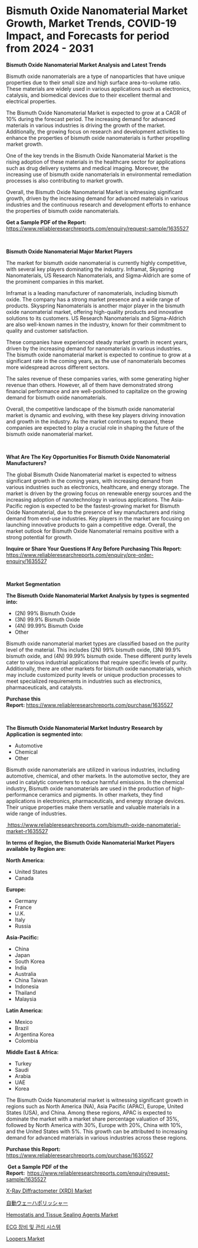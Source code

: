 <p><h1>Bismuth Oxide Nanomaterial Market Growth, Market Trends, COVID-19 Impact, and Forecasts for period from 2024 - 2031</h1></p><p><strong>Bismuth Oxide Nanomaterial Market Analysis and Latest Trends</strong></p>
<p><p>Bismuth oxide nanomaterials are a type of nanoparticles that have unique properties due to their small size and high surface area-to-volume ratio. These materials are widely used in various applications such as electronics, catalysis, and biomedical devices due to their excellent thermal and electrical properties.</p><p>The Bismuth Oxide Nanomaterial Market is expected to grow at a CAGR of 10% during the forecast period. The increasing demand for advanced materials in various industries is driving the growth of the market. Additionally, the growing focus on research and development activities to enhance the properties of bismuth oxide nanomaterials is further propelling market growth.</p><p>One of the key trends in the Bismuth Oxide Nanomaterial Market is the rising adoption of these materials in the healthcare sector for applications such as drug delivery systems and medical imaging. Moreover, the increasing use of bismuth oxide nanomaterials in environmental remediation processes is also contributing to market growth.</p><p>Overall, the Bismuth Oxide Nanomaterial Market is witnessing significant growth, driven by the increasing demand for advanced materials in various industries and the continuous research and development efforts to enhance the properties of bismuth oxide nanomaterials.</p></p>
<p><strong>Get a Sample PDF of the Report:&nbsp;</strong> <a href="https://www.reliableresearchreports.com/enquiry/request-sample/1635527">https://www.reliableresearchreports.com/enquiry/request-sample/1635527</a></p>
<p>&nbsp;</p>
<p><strong>Bismuth Oxide Nanomaterial Major Market Players</strong></p>
<p><p>The market for bismuth oxide nanomaterial is currently highly competitive, with several key players dominating the industry. Inframat, Skyspring Nanomaterials, US Research Nanomaterials, and Sigma-Aldrich are some of the prominent companies in this market.</p><p>Inframat is a leading manufacturer of nanomaterials, including bismuth oxide. The company has a strong market presence and a wide range of products. Skyspring Nanomaterials is another major player in the bismuth oxide nanomaterial market, offering high-quality products and innovative solutions to its customers. US Research Nanomaterials and Sigma-Aldrich are also well-known names in the industry, known for their commitment to quality and customer satisfaction.</p><p>These companies have experienced steady market growth in recent years, driven by the increasing demand for nanomaterials in various industries. The bismuth oxide nanomaterial market is expected to continue to grow at a significant rate in the coming years, as the use of nanomaterials becomes more widespread across different sectors.</p><p>The sales revenue of these companies varies, with some generating higher revenue than others. However, all of them have demonstrated strong financial performance and are well-positioned to capitalize on the growing demand for bismuth oxide nanomaterials.</p><p>Overall, the competitive landscape of the bismuth oxide nanomaterial market is dynamic and evolving, with these key players driving innovation and growth in the industry. As the market continues to expand, these companies are expected to play a crucial role in shaping the future of the bismuth oxide nanomaterial market.</p></p>
<p>&nbsp;</p>
<p><strong>What Are The Key Opportunities For Bismuth Oxide Nanomaterial Manufacturers?</strong></p>
<p><p>The global Bismuth Oxide Nanomaterial market is expected to witness significant growth in the coming years, with increasing demand from various industries such as electronics, healthcare, and energy storage. The market is driven by the growing focus on renewable energy sources and the increasing adoption of nanotechnology in various applications. The Asia-Pacific region is expected to be the fastest-growing market for Bismuth Oxide Nanomaterial, due to the presence of key manufacturers and rising demand from end-use industries. Key players in the market are focusing on launching innovative products to gain a competitive edge. Overall, the market outlook for Bismuth Oxide Nanomaterial remains positive with a strong potential for growth.</p></p>
<p><strong>Inquire or Share Your Questions If Any Before Purchasing This Report:</strong> <a href="https://www.reliableresearchreports.com/enquiry/pre-order-enquiry/1635527">https://www.reliableresearchreports.com/enquiry/pre-order-enquiry/1635527</a></p>
<p>&nbsp;</p>
<p><strong>Market Segmentation</strong></p>
<p><strong>The Bismuth Oxide Nanomaterial Market Analysis by types is segmented into:</strong></p>
<p><ul><li>(2N) 99% Bismuth Oxide</li><li>(3N) 99.9% Bismuth Oxide</li><li>(4N) 99.99% Bismuth Oxide</li><li>Other</li></ul></p>
<p><p>Bismuth oxide nanomaterial market types are classified based on the purity level of the material. This includes (2N) 99% bismuth oxide, (3N) 99.9% bismuth oxide, and (4N) 99.99% bismuth oxide. These different purity levels cater to various industrial applications that require specific levels of purity. Additionally, there are other markets for bismuth oxide nanomaterials, which may include customized purity levels or unique production processes to meet specialized requirements in industries such as electronics, pharmaceuticals, and catalysts.</p></p>
<p><strong>Purchase this Report:&nbsp;</strong><a href="https://www.reliableresearchreports.com/purchase/1635527">https://www.reliableresearchreports.com/purchase/1635527</a></p>
<p>&nbsp;</p>
<p><strong>The Bismuth Oxide Nanomaterial Market Industry Research by Application is segmented into:</strong></p>
<p><ul><li>Automotive</li><li>Chemical</li><li>Other</li></ul></p>
<p><p>Bismuth oxide nanomaterials are utilized in various industries, including automotive, chemical, and other markets. In the automotive sector, they are used in catalytic converters to reduce harmful emissions. In the chemical industry, Bismuth oxide nanomaterials are used in the production of high-performance ceramics and pigments. In other markets, they find applications in electronics, pharmaceuticals, and energy storage devices. Their unique properties make them versatile and valuable materials in a wide range of industries.</p></p>
<p><a href="https://www.reliableresearchreports.com/bismuth-oxide-nanomaterial-market-r1635527">&nbsp;https://www.reliableresearchreports.com/bismuth-oxide-nanomaterial-market-r1635527</a></p>
<p><strong>In terms of Region, the Bismuth Oxide Nanomaterial Market Players available by Region are:</strong></p>
<p>
    <p> <strong> North America: </strong>
        <ul>
            <li>United States</li>
            <li>Canada</li>
        </ul>
        </p> 
    <p> <strong> Europe: </strong>
        <ul>
            <li>Germany</li>
            <li>France</li>
            <li>U.K.</li>
            <li>Italy</li>
            <li>Russia</li>
        </ul>
        </p> 
    <p> <strong> Asia-Pacific: </strong>
        <ul>
            <li>China</li>
            <li>Japan</li>
            <li>South Korea</li>
            <li>India</li>
            <li>Australia</li>
            <li>China Taiwan</li>
            <li>Indonesia</li>
            <li>Thailand</li>
            <li>Malaysia</li>
        </ul>
        </p> 
    <p> <strong> Latin America: </strong>
        <ul>
            <li>Mexico</li>
            <li>Brazil</li>
            <li>Argentina Korea</li>
            <li>Colombia</li>
        </ul>
        </p> 
    <p> <strong> Middle East & Africa: </strong>
        <ul>
            <li>Turkey</li>
            <li>Saudi</li>
            <li>Arabia</li>
            <li>UAE</li>
            <li>Korea</li>
        </ul>
    </p>
    </p>
<p><p>The Bismuth Oxide Nanomaterial market is witnessing significant growth in regions such as North America (NA), Asia Pacific (APAC), Europe, United States (USA), and China. Among these regions, APAC is expected to dominate the market with a market share percentage valuation of 35%, followed by North America with 30%, Europe with 20%, China with 10%, and the United States with 5%. This growth can be attributed to increasing demand for advanced materials in various industries across these regions.</p></p>
<p><strong>Purchase this Report: </strong><a href="https://www.reliableresearchreports.com/purchase/1635527">https://www.reliableresearchreports.com/purchase/1635527</a></p>
<p>&nbsp;<strong>Get a Sample PDF of the Report:&nbsp;&nbsp;</strong><a href="https://www.reliableresearchreports.com/enquiry/request-sample/1635527">https://www.reliableresearchreports.com/enquiry/request-sample/1635527</a></p>
<p><strong></strong></p>
<p><p><a href="https://github.com/gulaimolin/Market-Research-Report-List-4/blob/main/x-ray-diffractometer-xrd-market.md">X-Ray Diffractometer (XRD) Market</a></p><p><a href="https://github.com/schmahlson/Market-Research-Report-List-1/blob/main/783662292031.md">自動ウェーハポリッシャー</a></p><p><a href="https://github.com/mauripalmi/Market-Research-Report-List-3/blob/main/hemostatis-and-tissue-sealing-agents-market.md">Hemostatis and Tissue Sealing Agents Market</a></p><p><a href="https://github.com/alpinestartsekian/Market-Research-Report-List-1/blob/main/266758483997.md">ECG 장비 및 관리 시스템</a></p><p><a href="https://issuu.com/reportprime-2/docs/loopers-market-size-2030.pptx">Loopers Market</a></p></p>